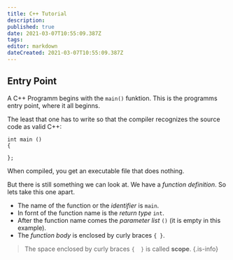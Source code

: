 ```yaml
---
title: C++ Tutorial
description: 
published: true
date: 2021-03-07T10:55:09.387Z
tags: 
editor: markdown
dateCreated: 2021-03-07T10:55:09.387Z
---
```


## Entry Point

A C++ Programm begins with the `main()` funktion. This is the programms entry point, where it all beginns.

The least that one has to write so that the compiler recognizes the source code as valid C++:
```
int main () 
{

};
```
When compiled, you get an executable file that does nothing.

But there is still something we can look at. We have a *function definition*. So lets take this one apart.

- The name of the function or the *identifier* is `main`. 
- In fornt of the function name is the *return type* `int`.
- After the function name comes the *parameter list* `()` (it is empty in this example).
- The *function body* is enclosed by curly braces `{ }`.


> The space enclosed by curly braces `{  }` is called **scope**.
{.is-info}
